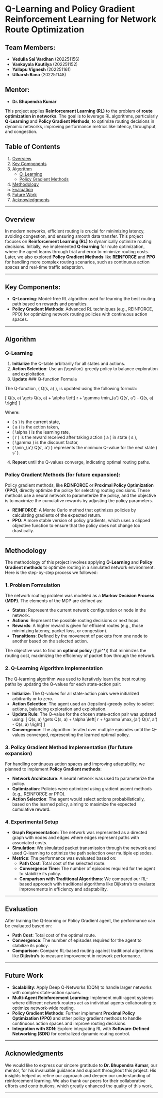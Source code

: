 # Q-Learning and Policy Gradient Reinforcement Learning for Network Route Optimization

## Team Members:
- **Vedulla Sai Vardhan** (202251156)
- **Vankayala Koutilya** (202251152)
- **Yallapu Vignesh** (202251161)
- **Utkarsh Rana** (202251148)

## Mentor:
- **Dr. Bhupendra Kumar**  

This project applies **Reinforcement Learning (RL)** to the problem of **route optimization in networks**. The goal is to leverage RL algorithms, particularly **Q-Learning** and **Policy Gradient Methods**, to optimize routing decisions in dynamic networks, improving performance metrics like latency, throughput, and congestion.

## Table of Contents
1. [Overview](#overview)
2. [Key Components](#key-components)
3. [Algorithm](#algorithm)
    - [Q-Learning](#q-learning)
    - [Policy Gradient Methods](#policy-gradient-methods)
4. [Methodology](#methodology)
5. [Evaluation](#evaluation)
6. [Future Work](#future-work)
7. [Acknowledgments](#acknowledgments)

---

## Overview

In modern networks, efficient routing is crucial for minimizing latency, avoiding congestion, and ensuring smooth data transfer. This project focuses on **Reinforcement Learning (RL)** to dynamically optimize routing decisions. Initially, we implemented **Q-learning** for route optimization, where the agent learns through trial and error to minimize routing costs. Later, we also explored **Policy Gradient Methods** like **REINFORCE** and **PPO** for handling more complex routing scenarios, such as continuous action spaces and real-time traffic adaptation.

---

## Key Components:
- **Q-Learning**: Model-free RL algorithm used for learning the best routing path based on rewards and penalties.
- **Policy Gradient Methods**: Advanced RL techniques (e.g., REINFORCE, PPO) for optimizing network routing policies with continuous action spaces.

---

## Algorithm

### Q-Learning

1. **Initialize** the Q-table arbitrarily for all states and actions.
2. **Action Selection**: Use an \(\epsilon\)-greedy policy to balance exploration and exploitation.
3. **Update** ### Q-function Formula

The Q-function, \( Q(s, a) \), is updated using the following formula:

\[
Q(s, a) \gets Q(s, a) + \alpha \left[ r + \gamma \min_{a'} Q(s', a') - Q(s, a) \right]
\]

Where:
- \( s \) is the current state,
- \( a \) is the action taken,
- \( \alpha \) is the learning rate,
- \( r \) is the reward received after taking action \( a \) in state \( s \),
- \( \gamma \) is the discount factor,
- \( \min_{a'} Q(s', a') \) represents the minimum Q-value for the next state \( s' \).

4. **Repeat** until the Q-values converge, indicating optimal routing paths.

### Policy Gradient Methods (for future expansion):
Policy gradient methods, like **REINFORCE** or **Proximal Policy Optimization (PPO)**, directly optimize the policy for selecting routing decisions. These methods use a neural network to parameterize the policy, and the objective is to maximize the cumulative rewards by adjusting the policy parameters.

- **REINFORCE**: A Monte Carlo method that optimizes policies by calculating gradients of the expected return.
- **PPO**: A more stable version of policy gradients, which uses a clipped objective function to ensure that the policy does not change too drastically.

---

## Methodology

The methodology of this project involves applying **Q-Learning** and **Policy Gradient methods** to optimize routing in a simulated network environment. Here is the step-by-step process we followed:

### 1. **Problem Formulation**
   The network routing problem was modeled as a **Markov Decision Process (MDP)**. The elements of the MDP are defined as:
   - **States**: Represent the current network configuration or node in the network.
   - **Actions**: Represent the possible routing decisions or next hops.
   - **Rewards**: A higher reward is given for efficient routes (e.g., those minimizing latency, packet loss, or congestion).
   - **Transitions**: Defined by the movement of packets from one node to another based on the selected action.

   The objective was to find an **optimal policy** (\(\pi^*\)) that minimizes the routing cost, maximizing the efficiency of packet flow through the network.

### 2. **Q-Learning Algorithm Implementation**
   The Q-learning algorithm was used to iteratively learn the best routing paths by updating the Q-values for each state-action pair:
   - **Initialize**: The Q-values for all state-action pairs were initialized arbitrarily or to zero.
   - **Action Selection**: The agent used an \(\epsilon\)-greedy policy to select actions, balancing exploration and exploitation.
   - **Update Rule**: The Q-value for the chosen state-action pair was updated using:
     \[
     Q(s, a) \gets Q(s, a) + \alpha \left[ r + \gamma \max_{a'} Q(s', a') - Q(s, a) \right]
     \]
   - **Convergence**: The algorithm iterated over multiple episodes until the Q-values converged, representing the learned optimal policy.

### 3. **Policy Gradient Method Implementation (for future expansion)**
   For handling continuous action spaces and improving adaptability, we planned to implement **Policy Gradient methods**:
   - **Network Architecture**: A neural network was used to parameterize the policy.
   - **Optimization**: Policies were optimized using gradient ascent methods (e.g., REINFORCE or PPO).
   - **Action Selection**: The agent would select actions probabilistically, based on the learned policy, aiming to maximize the expected cumulative reward.

### 4. **Experimental Setup**
   - **Graph Representation**: The network was represented as a directed graph with nodes and edges where edges represent paths with associated costs.
   - **Simulation**: We simulated packet transmission through the network and used Q-learning to optimize the path selection over multiple episodes.
   - **Metrics**: The performance was evaluated based on:
     - **Path Cost**: Total cost of the selected route.
     - **Convergence Time**: The number of episodes required for the agent to stabilize its policy.
     - **Comparison with Traditional Algorithms**: We compared our RL-based approach with traditional algorithms like Dijkstra’s to evaluate improvements in efficiency and adaptability.

---

## Evaluation

After training the Q-learning or Policy Gradient agent, the performance can be evaluated based on:
- **Path Cost**: Total cost of the optimal route.
- **Convergence**: The number of episodes required for the agent to stabilize its policy.
- **Comparison**: Compare RL-based routing against traditional algorithms like **Dijkstra’s** to measure improvement in network performance.

---

## Future Work

- **Scalability**: Apply Deep Q-Networks (DQN) to handle larger networks with complex state-action spaces.
- **Multi-Agent Reinforcement Learning**: Implement multi-agent systems where different network routers act as individual agents collaborating to optimize network-wide routing.
- **Policy Gradient Methods**: Further implement **Proximal Policy Optimization (PPO)** and other policy gradient methods to handle continuous action spaces and improve routing decisions.
- **Integration with SDN**: Explore integrating RL with **Software-Defined Networking (SDN)** for centralized dynamic routing control.

---

## Acknowledgments

We would like to express our sincere gratitude to **Dr. Bhupendra Kumar**, our mentor, for his invaluable guidance and support throughout this project. His insights helped us refine our approach and deepen our understanding of reinforcement learning. We also thank our peers for their collaborative efforts and contributions, which greatly enhanced the quality of this work.

---

